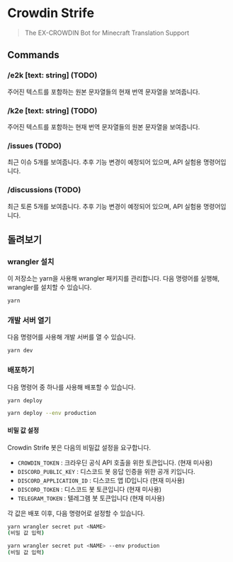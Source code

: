 # Crowdin Strife

> The EX-CROWDIN Bot for Minecraft Translation Support

## Commands

### /e2k [text: string] (TODO)

주어진 텍스트를 포함하는 원본 문자열들의 현재 번역 문자열을 보여줍니다.

### /k2e [text: string] (TODO)

주어진 텍스트를 포함하는 현재 번역 문자열들의 원본 문자열을 보여줍니다.

### /issues (TODO)

최근 이슈 5개를 보여줍니다. 추후 기능 변경이 예정되어 있으며, API 실험용 명령어입니다.

### /discussions (TODO)

최근 토론 5개를 보여줍니다. 추후 기능 변경이 예정되어 있으며, API 실험용 명령어입니다.

## 돌려보기

### wrangler 설치

이 저장소는 yarn을 사용해 wrangler 패키지를 관리합니다.
다음 명령어를 실행해, wrangler를 설치할 수 있습니다.

```sh
yarn
```

### 개발 서버 열기

다음 명령어를 사용해 개발 서버를 열 수 있습니다.

```sh
yarn dev
```

### 배포하기

다음 명령어 중 하나를 사용해 배포할 수 있습니다.

```sh
yarn deploy
```

```sh
yarn deploy --env production
```

#### 비밀 값 설정

Crowdin Strife 봇은 다음의 비밀값 설정을 요구합니다.

- `CROWDIN_TOKEN` : 크라우딘 공식 API 호출을 위한 토큰입니다. (현재 미사용)
- `DISCORD_PUBLIC_KEY` : 디스코드 봇 응답 인증을 위한 공개 키입니다.
- `DISCORD_APPLICATION_ID` : 디스코드 앱 ID입니다 (현재 미사용)
- `DISCORD_TOKEN` : 디스코드 봇 토큰입니다 (현재 미사용)
- `TELEGRAM_TOKEN` : 텔레그램 봇 토큰입니다 (현재 미사용)

각 값은 배포 이후, 다음 명령어로 설정할 수 있습니다.

```sh
yarn wrangler secret put <NAME>
(비밀 값 입력)
```

```sh
yarn wrangler secret put <NAME> --env production
(비밀 값 입력)
```
